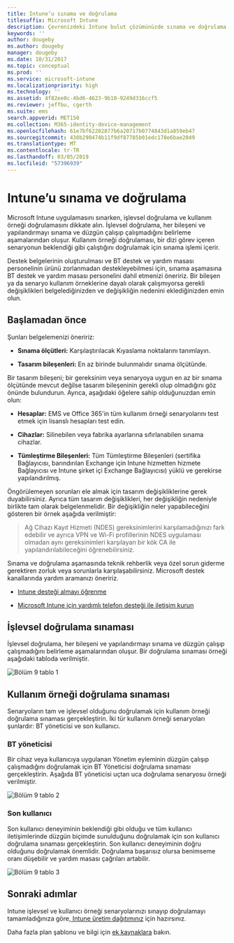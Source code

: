 ```yaml
---
title: Intune’u sınama ve doğrulama
titlesuffix: Microsoft Intune
description: Çevrenizdeki Intune bulut çözümünüzde sınama ve doğrulama yapma.
keywords: ''
author: dougeby
ms.author: dougeby
manager: dougeby
ms.date: 10/31/2017
ms.topic: conceptual
ms.prod: ''
ms.service: microsoft-intune
ms.localizationpriority: high
ms.technology: ''
ms.assetid: 4f82ee0c-4bd6-4623-9b10-9249d316ccf5
ms.reviewer: jeffbu, cgerth
ms.suite: ems
search.appverid: MET150
ms.collection: M365-identity-device-management
ms.openlocfilehash: 61e7bf62202877b6a20717b0774843d1a859eb47
ms.sourcegitcommit: 430b290474b11f9df87785b01edc178e6bae2049
ms.translationtype: MT
ms.contentlocale: tr-TR
ms.lasthandoff: 03/05/2019
ms.locfileid: "57396939"
---
```

# <a name="intune-testing-and-validation"></a>Intune’u sınama ve doğrulama

Microsoft Intune uygulamasını sınarken, işlevsel doğrulama ve kullanım örneği doğrulamasını dikkate alın. İşlevsel doğrulama, her bileşeni ve yapılandırmayı sınama ve düzgün çalışıp çalışmadığını belirleme aşamalarından oluşur. Kullanım örneği doğrulaması, bir dizi görev içeren senaryonun beklendiği gibi çalıştığını doğrulamak için sınama işlemi içerir. 

Destek belgelerinin oluşturulması ve BT destek ve yardım masası personelinin ürünü zorlanmadan destekleyebilmesi için, sınama aşamasına BT destek ve yardım masası personelini dahil etmenizi öneririz. Bir bileşen ya da senaryo kullanım örneklerine dayalı olarak çalışmıyorsa gerekli değişiklikleri belgelediğinizden ve değişikliğin nedenini eklediğinizden emin olun.

## <a name="before-you-begin"></a>Başlamadan önce

Şunları belgelemenizi öneririz:

-   **Sınama ölçütleri:** Karşılaştırılacak Kıyaslama noktalarını tanımlayın.

-   **Tasarım bileşenleri:** En az birinde bulunmalıdır sınama ölçütünde.

Bir tasarım bileşeni; bir gereksinim veya senaryoya uygun en az bir sınama ölçütünde mevcut değilse tasarım bileşeninin gerekli olup olmadığını göz önünde bulundurun. Ayrıca, aşağıdaki öğelere sahip olduğunuzdan emin olun:

-   **Hesaplar:** EMS ve Office 365'in tüm kullanım örneği senaryolarını test etmek için lisanslı hesapları test edin.

-   **Cihazlar:** Silinebilen veya fabrika ayarlarına sıfırlanabilen sınama cihazlar.

-   **Tümleştirme Bileşenleri:** Tüm Tümleştirme Bileşenleri (sertifika Bağlayıcısı, barındırılan Exchange için Intune hizmetten hizmete Bağlayıcısı ve Intune şirket içi Exchange Bağlayıcısı) yüklü ve gerekirse yapılandırılmış.

Öngörülemeyen sorunları ele almak için tasarım değişikliklerine gerek duyabilirsiniz. Ayrıca tüm tasarım değişiklikleri, her değişikliğin nedeniyle birlikte tam olarak belgelenmelidir. Bir değişikliğin neler yapabileceğini gösteren bir örnek aşağıda verilmiştir:

<blockquote>Ağ Cihazı Kayıt Hizmeti (NDES) gereksinimlerini karşılamadığınızı fark edebilir ve ayrıca VPN ve Wi-Fi profillerinin NDES uygulaması olmadan aynı gereksinimleri karşılayan bir kök CA ile yapılandırılabileceğini öğrenebilirsiniz.</blockquote>

Sınama ve doğrulama aşamasında teknik rehberlik veya özel sorun giderme gerektiren zorluk veya sorunlarla karşılaşabilirsiniz. Microsoft destek kanallarında yardım aramanızı öneririz.

-   [Intune desteği almayı öğrenme](get-support.md)

-   [Microsoft Intune için yardımlı telefon desteği ile iletişim kurun](get-support.md)

## <a name="functional-validation-testing"></a>İşlevsel doğrulama sınaması

İşlevsel doğrulama, her bileşeni ve yapılandırmayı sınama ve düzgün çalışıp çalışmadığını belirleme aşamalarından oluşur. Bir doğrulama sınaması örneği aşağıdaki tabloda verilmiştir.

![Bölüm 9 tablo 1](./media/section-9-image-1-table.PNG)

## <a name="use-case-validation-testing"></a>Kullanım örneği doğrulama sınaması

Senaryoların tam ve işlevsel olduğunu doğrulamak için kullanım örneği doğrulama sınaması gerçekleştirin. İki tür kullanım örneği senaryoları şunlardır: BT yöneticisi ve son kullanıcı.

### <a name="it-admin"></a>BT yöneticisi

Bir cihaz veya kullanıcıya uygulanan Yönetim eyleminin düzgün çalışıp çalışmadığını doğrulamak için BT Yöneticisi doğrulama sınaması gerçekleştirin. Aşağıda BT yöneticisi uçtan uca doğrulama senaryosu örneği verilmiştir.

![Bölüm 9 tablo 2](./media/section-9-image-2-table.PNG)

### <a name="end-user"></a>Son kullanıcı

Son kullanıcı deneyiminin beklendiği gibi olduğu ve tüm kullanıcı iletişimlerinde düzgün biçimde sunulduğunu doğrulamak için son kullanıcı doğrulama sınaması gerçekleştirin. Son kullanıcı deneyiminin doğru olduğunu doğrulamak önemlidir. Doğrulama başarısız olursa benimseme oranı düşebilir ve yardım masası çağrıları artabilir.

![Bölüm 9 tablo 3](./media/section-9-image-3-table.PNG)

## <a name="next-steps"></a>Sonraki adımlar

Intune işlevsel ve kullanıcı örneği senaryolarınızı sınayıp doğrulamayı tamamladığınıza göre,[ Intune üretim dağıtımınız](planning-guide-rollout-plan.md) için hazırsınız.

Daha fazla plan şablonu ve bilgi için [ek kaynaklara](planning-guide-resources.md) bakın.
